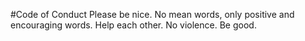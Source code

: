 #Code of Conduct
Please be nice. No mean words, only positive and encouraging words. Help each other. No violence. Be good.
